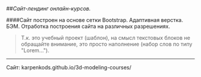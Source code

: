 ##_Сайт-лендинг онлайн-курсов._	

####Сайт построен на основе сетки Bootstrap. Адаптивная верстка. БЭМ. Отработка построения сайта на различных разрешениях. 

>Т.к. это учебный проект (шаблон), на смысл текстовых блоков не обращайте внимание, это просто наполнение (набор слов по типу "Lorem...").

***
Сайт: karpenkods.github.io/3d-modeling-courses/

